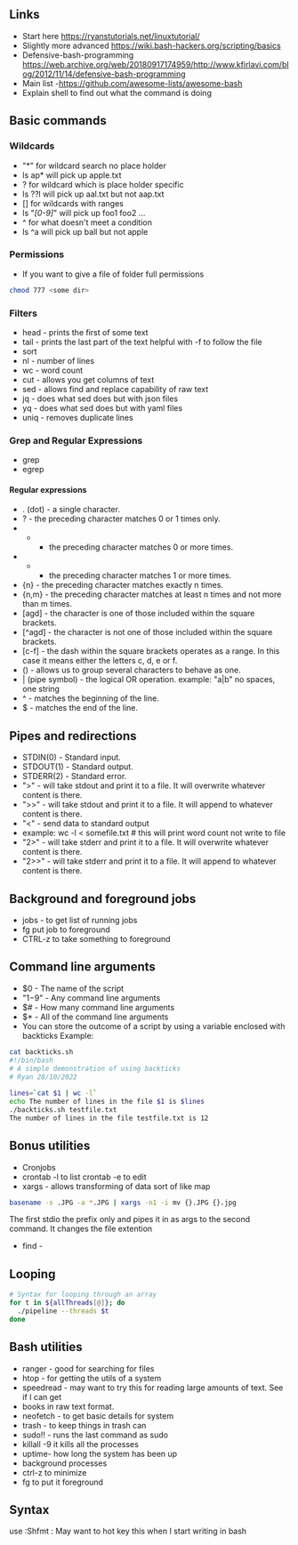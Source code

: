 ## Links
-   Start here https://ryanstutorials.net/linuxtutorial/
-   Slightly more advanced https://wiki.bash-hackers.org/scripting/basics
-   Defensive-bash-programming https://web.archive.org/web/20180917174959/http://www.kfirlavi.com/blog/2012/11/14/defensive-bash-programming
-   Main list -https://github.com/awesome-lists/awesome-bash
-   Explain shell to find out what the command is doing

## Basic commands

### Wildcards
- "*" for wildcard search no place holder
-   ls ap* will pick up apple.txt
- ? for wildcard which is place holder specific
-   ls ??l will pick up aal.txt but not aap.txt
- [] for wildcards with ranges
-   ls "*[0-9]*" will pick up foo1 foo2 ...
- ^ for what doesn't meet a condition
-   ls ^a will pick up ball but not apple

### Permissions

- If you want to give a file of folder full permissions
```bash
chmod 777 <some dir>
```

### Filters

- head - prints the first of some text
- tail - prints the last part of the text helpful with -f to follow the file
- sort
- nl - number of lines
- wc - word count
- cut - allows you get columns of text 
- sed - allows find and replace capability of raw text
- jq - does what sed does but with json files
- yq - does what sed does but with yaml files
- uniq - removes duplicate lines

### Grep and Regular Expressions

- grep <string>
- egrep <string or regular expression>

#### Regular expressions
- . (dot) - a single character.
- ? - the preceding character matches 0 or 1 times only.
- * - the preceding character matches 0 or more times.
- + - the preceding character matches 1 or more times.
- {n} - the preceding character matches exactly n times.
- {n,m} - the preceding character matches at least n times and not more than m times.
- [agd] - the character is one of those included within the square brackets.
- [^agd] - the character is not one of those included within the square brackets.
- [c-f] - the dash within the square brackets operates as a range. In this case it means either the letters c, d, e or f.
- () - allows us to group several characters to behave as one.
- | (pipe symbol) - the logical OR operation.
    example: "a|b" no spaces, one string
- ^ - matches the beginning of the line.
- $ - matches the end of the line.

## Pipes and redirections

- STDIN(0) - Standard input.
- STDOUT(1) - Standard output.
- STDERR(2) - Standard error.
- ">" - will take stdout and print it to a file. It will overwrite whatever content is there.
- ">>" - will take stdout and print it to a file. It will append to whatever content is there.
- "<" - send data to standard output
-   example: wc -l < somefile.txt # this will print word count not write to file
- "2>" - will take stderr and print it to a file. It will overwrite whatever content is there.
- "2>>" - will take stderr and print it to a file. It will append to whatever content is there.
 
## Background and foreground jobs 

- jobs - to get list of running jobs
- fg <job number> put job to foreground
- CTRL-z to take something to foreground
 
## Command line arguments 

- $0 - The name of the script
- "$1-$9" - Any command line arguments
- $# - How many command line arguments
- $* - All of the command line arguments
- You can store the outcome of a script by using a variable enclosed with backticks
Example:
```bash
cat backticks.sh
#!/bin/bash
# A simple demonstration of using backticks
# Ryan 28/10/2022
 
lines=`cat $1 | wc -l`
echo The number of lines in the file $1 is $lines
./backticks.sh testfile.txt
The number of lines in the file testfile.txt is 12
```
## Bonus utilities

- Cronjobs
- crontab -l to list crontab -e to edit
- xargs - allows transforming of data sort of like map 
```bash
basename -s .JPG -a *.JPG | xargs -n1 -i mv {}.JPG {}.jpg
```
The first stdio the prefix only and pipes it in as args to the second command.
It changes the file extention
- find -

## Looping

```bash
# Syntax for looping through an array
for t in ${allThreads[@]}; do
  ./pipeline --threads $t
done
```
 
## Bash utilities

-   ranger - good for searching for files
-   htop - for getting the utils of a system
-   speedread - may want to try this for reading large amounts of text. See if I can get
-   books in raw text format.
-   neofetch - to get basic details for system
-   trash - to keep things in trash can
-   sudo!! - runs the last command as sudo
-   killall -9 <process> it kills all the processes
-   uptime- how long the system has been up
-   background processes
-   ctrl-z to minimize
-   fg to put it foreground

## Syntax

use :Shfmt : May want to hot key this when I start writing in bash
